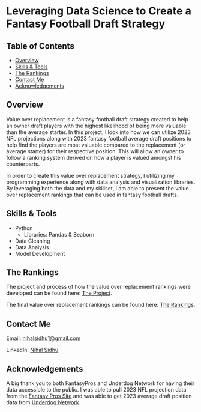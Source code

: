 # Leveraging Data Science to Create a Fantasy Football Draft Strategy
## Table of Contents

- [Overview](#overview)
- [Skills & Tools](#skills-&-tools)
- [The Rankings](#the-rankings)
- [Contact Me](#contact-me)
- [Acknowledgements](#Acknowledgements)

## Overview
Value over replacement is a fantasy football draft strategy created to help an owner draft players with the highest likelihood of being more valuable than the average starter. In this project, I look into how we can utilize 2023 NFL projections along with 2023 fantasy football average draft positions to help find the players are most valuable compared to the replacement (or average starter) for their respective position. This will allow an owner to follow a ranking system derived on how a player is valued amongst his counterparts. 

In order to create this value over replacement strategy, I utilizing my programming experience along with data analysis and visualization libraries. By leveraging both the data and my skillset, I am able to present the value over replacement rankings that can be used in fantasy football drafts.

## Skills & Tools
- Python
    - Libraries: Pandas & Seaborn
- Data Cleaning
- Data Analysis
- Model Development

## The Rankings
The project and process of how the value over replacement rankings were developed can be found here: [The Project](https://github.com/NihalSidhu/Value-Over-Replacement-FF-Strategy/blob/main/UsingDataInFantasyFootball.ipynb).

The final value over replacement rankings can be found here: [The Rankings](https://github.com/NihalSidhu/Value-Over-Replacement-FF-Strategy/blob/main/ValueOverReplacementRankings.csv).

## Contact Me
Email: [nihalsidhu1@gmail.com](nihalsidhu1@gmail.com])

LinkedIn: [Nihal Sidhu](https://www.linkedin.com/in/nihal-sidhu/)

## Acknowledgements
A big thank you to both FantasyPros and Underdog Network for having their data accessible to the public.
I was able to pull 2023 NFL projection data from the [Fantasy Pros Site](https://www.fantasypros.com/) and was able to get 2023 average draft position data from [Underdog Network](https://underdognetwork.com/football).

